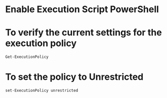 <h1>Enable Execution Script PowerShell</h1>

# To verify the current settings for the execution policy
```
Get-ExecutionPolicy
```

# To set the policy to Unrestricted
```
set-ExecutionPolicy unrestricted
```